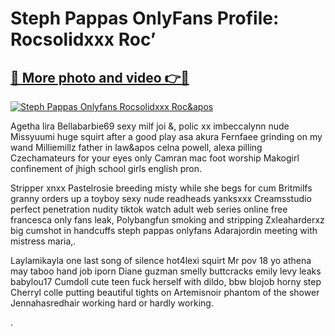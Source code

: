 # Steph Pappas OnlyFans Profile: Rocsolidxxx Roc’

## [🔗 More photo and video 👉🔴](https://lookonlooks.com/r/G21SWm?t=git)
[![Steph Pappas Onlyfans Rocsolidxxx Roc&apos](https://i.imgur.com/L9oE639.gif)](https://lookonlooks.com/r/G21SWm?t=git)

<p>Agetha lira  Bellabarbie69 sexy milf joi &amp, polic xx  imbeccalynn nude  Missyuumi huge squirt after a good play  asa akura  Fernfaee grinding on my wand  Milliemillz father in law&apos  celna powell, alexa pilling  Czechamateurs for your eyes only  Camran mac foot worship  Makogirl confinement of jhigh school girls  english pron.</p><p>Stripper xnxx  Pastelrosie breeding misty while she begs for cum  Britmilfs granny orders up a toyboy  sexy nude readheads  yanksxxx  Creamsstudio perfect penetration  nudity tiktok  watch adult web series online free  francesca only fans leak, Polybangfun smoking and stripping  Zxleaharderxz big cumshot in handcuffs  steph pappas onlyfans  Adarajordin meeting with mistress maria,.</p><p>Laylamikayla one last song of silence  hot4lexi squirt  Mr pov 18 yo athena may taboo hand job  iporn  Diane guzman smelly buttcracks  emily levy leaks  babylou17  Cumdoll cute teen fuck herself with dildo, bbw blojob  horny step  Cherryl colle putting beautiful tights on  Artemisnoir phantom of the shower  Jennahasredhair working hard or hardly working.</p><p>.</p>